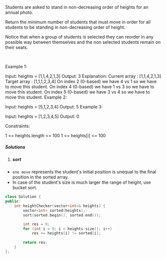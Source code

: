 Students are asked to stand in non-decreasing order of heights for an annual photo.

Return the minimum number of students that must move in order for all students to be standing in non-decreasing order of height.

Notice that when a group of students is selected they can reorder in any possible way between themselves and the non selected students remain on their seats.

 

Example 1:

Input: heights = [1,1,4,2,1,3]
Output: 3
Explanation: 
Current array : [1,1,4,2,1,3]
Target array  : [1,1,1,2,3,4]
On index 2 (0-based) we have 4 vs 1 so we have to move this student.
On index 4 (0-based) we have 1 vs 3 so we have to move this student.
On index 5 (0-based) we have 3 vs 4 so we have to move this student.
Example 2:

Input: heights = [5,1,2,3,4]
Output: 5
Example 3:

Input: heights = [1,2,3,4,5]
Output: 0
 

Constraints:

1 <= heights.length <= 100
1 <= heights[i] <= 100

##### Solutions

1. ##### sort

- `one move` represents the student's initial position is unequal to the final position in the sorted array.
- In case of the student's size is much larger the range of height, use bucket sort.

```cpp
class Solution {
public:
    int heightChecker(vector<int>& heights) {
        vector<int> sorted(heights);
        sort(sorted.begin(), sorted.end());

        int res = 0;
        for (int i = 0; i < heights.size(); i++)
            res += heights[i] != sorted[i];
        
        return res;
    }
};
```

